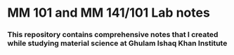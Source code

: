 # MM 101 and MM 141/101 Lab notes

### This repository contains comprehensive notes that I created while studying material science at Ghulam Ishaq Khan Institute
